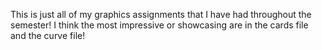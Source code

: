 This is just all of my graphics assignments that I have had throughout the semester! 
I think the most impressive or showcasing are in the cards file and the curve file!
